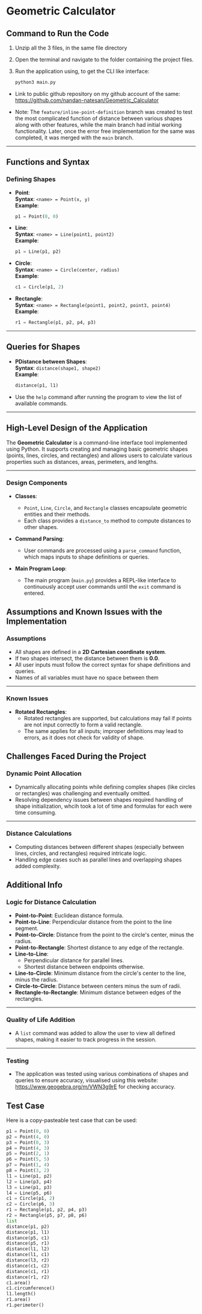 # Geometric Calculator

## Command to Run the Code

1. Unzip all the 3 files, in the same file directory
2. Open the terminal and navigate to the folder containing the project files.
3. Run the application using, to get the CLI like interface:

   ```bash
   python3 main.py

- Link to public github repository on my github account of the same: https://github.com/nandan-natesan/Geometric_Calculator

- Note: The `feature/inline-point-definition` branch was created to test the most complicated function of distance between various shapes along with other features, while the main branch had initial working functionality. Later, once the error free implementation for the same was completed, it was merged with the `main` branch.

---

## Functions and Syntax

### Defining Shapes

- **Point**:  
  **Syntax**: `<name> = Point(x, y)`  
  **Example**:  
  ```python
  p1 = Point(0, 0)

- **Line**:  
  **Syntax**: `<name> = Line(point1, point2)`  
  **Example**:  
  ```python
  p1 = Line(p1, p2)

- **Circle**:  
  **Syntax**: `<name> = Circle(center, radius)`  
  **Example**:  
  ```python
  c1 = Circle(p1, 2)

- **Rectangle**:  
  **Syntax**: `<name> = Rectangle(point1, point2, point3, point4)`  
  **Example**:  
  ```python
  r1 = Rectangle(p1, p2, p4, p3)

---

## Queries for Shapes

- **PDistance between Shapes**:  
  **Syntax**: `distance(shape1, shape2)`  
  **Example**:  
  ```python
  distance(p1, l1)

- Use the `help` command after running the program to view the list of available commands.

---

## High-Level Design of the Application

The **Geometric Calculator** is a command-line interface tool implemented using Python. It supports creating and managing basic geometric shapes (points, lines, circles, and rectangles) and allows users to calculate various properties such as distances, areas, perimeters, and lengths.

---

### Design Components

- **Classes**:
  - `Point`, `Line`, `Circle`, and `Rectangle` classes encapsulate geometric entities and their methods.
  - Each class provides a `distance_to` method to compute distances to other shapes.

- **Command Parsing**:
  - User commands are processed using a `parse_command` function, which maps inputs to shape definitions or queries.

- **Main Program Loop**:
  - The main program (`main.py`) provides a REPL-like interface to continuously accept user commands until the `exit` command is entered.

## Assumptions and Known Issues with the Implementation

### Assumptions

- All shapes are defined in a **2D Cartesian coordinate system**.
- If two shapes intersect, the distance between them is **0.0**.
- All user inputs must follow the correct syntax for shape definitions and queries.
- Names of all variables must have no space between them

---

### Known Issues

- **Rotated Rectangles**:
  - Rotated rectangles are supported, but calculations may fail if points are not input correctly to form a valid rectangle.
  - The same applies for all inputs; improper definitions may lead to errors, as it does not check for validity of shape.

## Challenges Faced During the Project

### Dynamic Point Allocation

- Dynamically allocating points while defining complex shapes (like circles or rectangles) was challenging and eventually omitted.
- Resolving dependency issues between shapes required handling of shape initialization, whcih took a lot of time and formulas for each were time consuming.

---

### Distance Calculations

- Computing distances between different shapes (especially between lines, circles, and rectangles) required intricate logic.
- Handling edge cases such as parallel lines and overlapping shapes added complexity.

## Additional Info

### Logic for Distance Calculation

- **Point-to-Point**: Euclidean distance formula.
- **Point-to-Line**: Perpendicular distance from the point to the line segment.
- **Point-to-Circle**: Distance from the point to the circle's center, minus the radius.
- **Point-to-Rectangle**: Shortest distance to any edge of the rectangle.
- **Line-to-Line**:
  - Perpendicular distance for parallel lines.
  - Shortest distance between endpoints otherwise.
- **Line-to-Circle**: Minimum distance from the circle's center to the line, minus the radius.
- **Circle-to-Circle**: Distance between centers minus the sum of radii.
- **Rectangle-to-Rectangle**: Minimum distance between edges of the rectangles.

---

### Quality of Life Addition

- A `list` command was added to allow the user to view all defined shapes, making it easier to track progress in the session.

---

### Testing

- The application was tested using various combinations of shapes and queries to ensure accuracy, visualised using this website: https://www.geogebra.org/m/VWN3g9rE for checking accuracy.

## Test Case

Here is a copy-pasteable test case that can be used:

```python
p1 = Point(0, 0)
p2 = Point(4, 0)
p3 = Point(0, 3)
p4 = Point(4, 3)
p5 = Point(2, 1)
p6 = Point(5, 5)
p7 = Point(1, 4)
p8 = Point(3, 2)
l1 = Line(p1, p2)
l2 = Line(p3, p4)
l3 = Line(p1, p3)
l4 = Line(p5, p6)
c1 = Circle(p1, 2)
c2 = Circle(p6, 3)
r1 = Rectangle(p1, p2, p4, p3)
r2 = Rectangle(p5, p7, p8, p6)
list
distance(p1, p2)
distance(p1, l1)
distance(p5, c1)
distance(p5, r1)
distance(l1, l2)
distance(l1, c1)
distance(l3, r2)
distance(c1, c2)
distance(c1, r1)
distance(r1, r2)
c1.area()
c1.circumference()
l1.length()
r1.area()
r1.perimeter()


